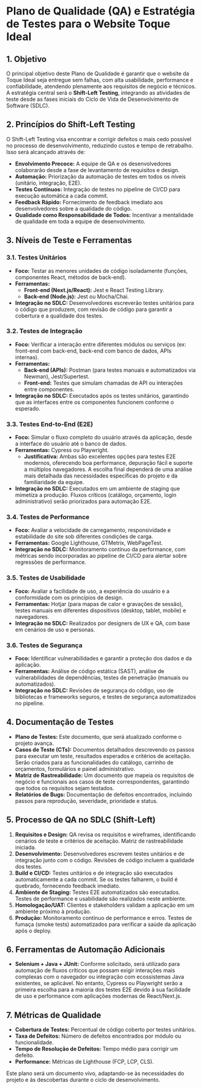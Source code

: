 # Plano de Qualidade (QA) e Estratégia de Testes para o Website Toque Ideal

## 1. Objetivo

O principal objetivo deste Plano de Qualidade é garantir que o website da Toque Ideal seja entregue sem falhas, com alta usabilidade, performance e confiabilidade, atendendo plenamente aos requisitos de negócio e técnicos. A estratégia central será o **Shift-Left Testing**, integrando as atividades de teste desde as fases iniciais do Ciclo de Vida de Desenvolvimento de Software (SDLC).

## 2. Princípios do Shift-Left Testing

O Shift-Left Testing visa encontrar e corrigir defeitos o mais cedo possível no processo de desenvolvimento, reduzindo custos e tempo de retrabalho. Isso será alcançado através de:

*   **Envolvimento Precoce:** A equipe de QA e os desenvolvedores colaborarão desde a fase de levantamento de requisitos e design.
*   **Automação:** Priorização da automação de testes em todos os níveis (unitário, integração, E2E).
*   **Testes Contínuos:** Integração de testes no pipeline de CI/CD para execução automática a cada commit.
*   **Feedback Rápido:** Fornecimento de feedback imediato aos desenvolvedores sobre a qualidade do código.
*   **Qualidade como Responsabilidade de Todos:** Incentivar a mentalidade de qualidade em toda a equipe de desenvolvimento.

## 3. Níveis de Teste e Ferramentas

### 3.1. Testes Unitários

*   **Foco:** Testar as menores unidades de código isoladamente (funções, componentes React, métodos de back-end).
*   **Ferramentas:**
    *   **Front-end (Next.js/React):** Jest e React Testing Library.
    *   **Back-end (Node.js):** Jest ou Mocha/Chai.
*   **Integração no SDLC:** Desenvolvedores escreverão testes unitários para o código que produzem, com revisão de código para garantir a cobertura e a qualidade dos testes.

### 3.2. Testes de Integração

*   **Foco:** Verificar a interação entre diferentes módulos ou serviços (ex: front-end com back-end, back-end com banco de dados, APIs internas).
*   **Ferramentas:**
    *   **Back-end (APIs):** Postman (para testes manuais e automatizados via Newman), Jest/Supertest.
    *   **Front-end:** Testes que simulam chamadas de API ou interações entre componentes.
*   **Integração no SDLC:** Executados após os testes unitários, garantindo que as interfaces entre os componentes funcionem conforme o esperado.

### 3.3. Testes End-to-End (E2E)

*   **Foco:** Simular o fluxo completo do usuário através da aplicação, desde a interface do usuário até o banco de dados.
*   **Ferramentas:** Cypress ou Playwright.
    *   **Justificativa:** Ambas são excelentes opções para testes E2E modernos, oferecendo boa performance, depuração fácil e suporte a múltiplos navegadores. A escolha final dependerá de uma análise mais detalhada das necessidades específicas do projeto e da familiaridade da equipe.
*   **Integração no SDLC:** Executados em um ambiente de staging que mimetiza a produção. Fluxos críticos (catálogo, orçamento, login administrativo) serão priorizados para automação E2E.

### 3.4. Testes de Performance

*   **Foco:** Avaliar a velocidade de carregamento, responsividade e estabilidade do site sob diferentes condições de carga.
*   **Ferramentas:** Google Lighthouse, GTMetrix, WebPageTest.
*   **Integração no SDLC:** Monitoramento contínuo da performance, com métricas sendo incorporadas ao pipeline de CI/CD para alertar sobre regressões de performance.

### 3.5. Testes de Usabilidade

*   **Foco:** Avaliar a facilidade de uso, a experiência do usuário e a conformidade com os princípios de design.
*   **Ferramentas:** Hotjar (para mapas de calor e gravações de sessão), testes manuais em diferentes dispositivos (desktop, tablet, mobile) e navegadores.
*   **Integração no SDLC:** Realizados por designers de UX e QA, com base em cenários de uso e personas.

### 3.6. Testes de Segurança

*   **Foco:** Identificar vulnerabilidades e garantir a proteção dos dados e da aplicação.
*   **Ferramentas:** Análise de código estática (SAST), análise de vulnerabilidades de dependências, testes de penetração (manuais ou automatizados).
*   **Integração no SDLC:** Revisões de segurança do código, uso de bibliotecas e frameworks seguros, e testes de segurança automatizados no pipeline.

## 4. Documentação de Testes

*   **Plano de Testes:** Este documento, que será atualizado conforme o projeto avança.
*   **Casos de Teste (CTs):** Documentos detalhados descrevendo os passos para executar um teste, resultados esperados e critérios de aceitação. Serão criados para as funcionalidades do catálogo, carrinho de orçamentos, formulários e painel administrativo.
*   **Matriz de Rastreabilidade:** Um documento que mapeia os requisitos de negócio e funcionais aos casos de teste correspondentes, garantindo que todos os requisitos sejam testados.
*   **Relatórios de Bugs:** Documentação de defeitos encontrados, incluindo passos para reprodução, severidade, prioridade e status.

## 5. Processo de QA no SDLC (Shift-Left)

1.  **Requisitos e Design:** QA revisa os requisitos e wireframes, identificando cenários de teste e critérios de aceitação. Matriz de rastreabilidade iniciada.
2.  **Desenvolvimento:** Desenvolvedores escrevem testes unitários e de integração junto com o código. Revisões de código incluem a qualidade dos testes.
3.  **Build e CI/CD:** Testes unitários e de integração são executados automaticamente a cada commit. Se os testes falharem, o build é quebrado, fornecendo feedback imediato.
4.  **Ambiente de Staging:** Testes E2E automatizados são executados. Testes de performance e usabilidade são realizados neste ambiente.
5.  **Homologação/UAT:** Clientes e stakeholders validam a aplicação em um ambiente próximo à produção.
6.  **Produção:** Monitoramento contínuo de performance e erros. Testes de fumaça (smoke tests) automatizados para verificar a saúde da aplicação após o deploy.

## 6. Ferramentas de Automação Adicionais

*   **Selenium + Java + JUnit:** Conforme solicitado, será utilizado para automação de fluxos críticos que possam exigir interações mais complexas com o navegador ou integração com ecossistemas Java existentes, se aplicável. No entanto, Cypress ou Playwright serão a primeira escolha para a maioria dos testes E2E devido à sua facilidade de uso e performance com aplicações modernas de React/Next.js.

## 7. Métricas de Qualidade

*   **Cobertura de Testes:** Percentual de código coberto por testes unitários.
*   **Taxa de Defeitos:** Número de defeitos encontrados por módulo ou funcionalidade.
*   **Tempo de Resolução de Defeitos:** Tempo médio para corrigir um defeito.
*   **Performance:** Métricas de Lighthouse (FCP, LCP, CLS).

Este plano será um documento vivo, adaptando-se às necessidades do projeto e às descobertas durante o ciclo de desenvolvimento.

